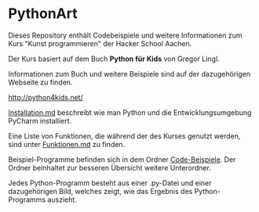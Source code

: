 # PythonArt

Dieses Repository enthält Codebeispiele und weitere Informationen zum Kurs "Kunst programmieren" der Hacker School Aachen.

Der Kurs basiert auf dem Buch **Python für Kids** von Gregor Lingl.

Informationen zum Buch und weitere Beispiele sind auf der dazugehörigen Webseite zu finden.

<http://python4kids.net/>

[Installation.md](Installation.md) beschreibt wie man Python und die Entwicklungsumgebung PyCharm installiert.

Eine Liste von Funktionen, die während der des Kurses genutzt werden, sind unter [Funktionen.md](Funktion.md) zu finden.

Beispiel-Programme befinden sich in dem Ordner [Code-Beispiele](../tree/master/CodeBeispiele). Der Ordner beinhaltet zur besseren Übersicht weitere Unterordner.

Jedes Python-Programm besteht aus einer .py-Datei und einer dazugehörigen Bild, welches zeigt, wie das Ergebnis des Python-Programms auszieht.
